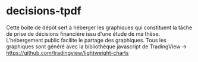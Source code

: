 # decisions-tpdf
Cette boite de dépôt sert à héberger les graphiques qui constituent la tâche de prise de décisions financière issu d'une étude de ma thèse. L'hébergement public facilite le partage des graphiques. Tous les graphiques sont généré avec la bibliothèque javascript de TradingView -> https://github.com/tradingview/lightweight-charts

